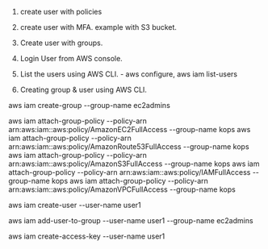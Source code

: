 1. create user with policies

2. create user with MFA. example with S3 bucket.

3. Create user with groups.

4. Login User from AWS console.

5. List the users using AWS CLI. - aws configure, aws iam list-users

6. Creating group & user using AWS CLI.

aws iam create-group --group-name ec2admins

aws iam attach-group-policy --policy-arn arn:aws:iam::aws:policy/AmazonEC2FullAccess --group-name kops
aws iam attach-group-policy --policy-arn arn:aws:iam::aws:policy/AmazonRoute53FullAccess --group-name kops
aws iam attach-group-policy --policy-arn arn:aws:iam::aws:policy/AmazonS3FullAccess --group-name kops
aws iam attach-group-policy --policy-arn arn:aws:iam::aws:policy/IAMFullAccess --group-name kops
aws iam attach-group-policy --policy-arn arn:aws:iam::aws:policy/AmazonVPCFullAccess --group-name kops

aws iam create-user --user-name user1

aws iam add-user-to-group --user-name user1 --group-name ec2admins

aws iam create-access-key --user-name user1

